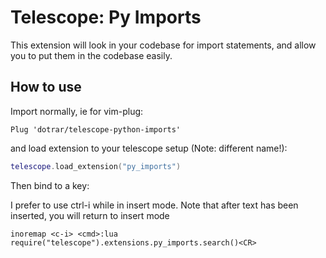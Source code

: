 # Telescope: Py Imports

This extension will look in your codebase for import statements, and allow you to put them in the codebase easily.


## How to use

Import normally, ie for vim-plug:

```
Plug 'dotrar/telescope-python-imports'
```
and load extension to your telescope setup (Note: different name!):
```lua
telescope.load_extension("py_imports")
```

Then bind to a key:

I prefer to use ctrl-i while in insert mode.  Note that after text has been inserted, you will return to insert mode

```
inoremap <c-i> <cmd>:lua require("telescope").extensions.py_imports.search()<CR>
```
